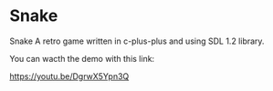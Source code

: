 # Snake
Snake
A retro game written in c-plus-plus and using SDL 1.2 library.

You can wacth the demo with this link:

https://youtu.be/DgrwX5Ypn3Q

